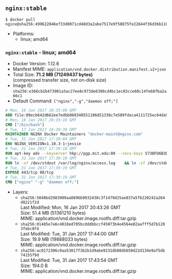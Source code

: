## `nginx:stable`

```console
$ docker pull nginx@sha256:499622846ef33d0071cd40d3a2abe7517e9f58875fe22644f36d36b110b50e28
```

-	Platforms:
	-	linux; amd64

### `nginx:stable` - linux; amd64

-	Docker Version: 1.12.6
-	Manifest MIME: `application/vnd.docker.distribution.manifest.v2+json`
-	Total Size: **71.2 MB (71249437 bytes)**  
	(compressed transfer size, not on-disk size)
-	Image ID: `sha256:e366cb1b473901a3ac27ee8c973de6390cd4bc1ec03cce60c14fe68fba2a66c1`
-	Default Command: `["nginx","-g","daemon off;"]`

```dockerfile
# Mon, 16 Jan 2017 20:35:09 GMT
ADD file:89ecb642d662ee7edbb868340551106d51336c7e589fdaca4111725ec64da957 in / 
# Mon, 16 Jan 2017 20:35:16 GMT
CMD ["/bin/bash"]
# Tue, 17 Jan 2017 18:39:39 GMT
MAINTAINER NGINX Docker Maintainers "docker-maint@nginx.com"
# Tue, 31 Jan 2017 17:39:04 GMT
ENV NGINX_VERSION=1.10.3-1~jessie
# Tue, 31 Jan 2017 17:39:18 GMT
RUN apt-key adv --keyserver hkp://pgp.mit.edu:80 --recv-keys 573BFD6B3D8FBC641079A6ABABF5BD827BD9BF62 	&& echo "deb http://nginx.org/packages/debian/ jessie nginx" >> /etc/apt/sources.list 	&& apt-get update 	&& apt-get install --no-install-recommends --no-install-suggests -y 						ca-certificates 						nginx=${NGINX_VERSION} 						nginx-module-xslt 						nginx-module-geoip 						nginx-module-image-filter 						nginx-module-perl 						nginx-module-njs 						gettext-base 	&& rm -rf /var/lib/apt/lists/*
# Tue, 31 Jan 2017 17:39:18 GMT
RUN ln -sf /dev/stdout /var/log/nginx/access.log 	&& ln -sf /dev/stderr /var/log/nginx/error.log
# Tue, 31 Jan 2017 17:39:19 GMT
EXPOSE 443/tcp 80/tcp
# Tue, 31 Jan 2017 17:39:19 GMT
CMD ["nginx" "-g" "daemon off;"]
```

-	Layers:
	-	`sha256:5040bd2983909aa8896b9932438c3f1479d25ae837a5f6220242a264d0221f2d`  
		Last Modified: Mon, 16 Jan 2017 20:43:26 GMT  
		Size: 51.4 MB (51361210 bytes)  
		MIME: application/vnd.docker.image.rootfs.diff.tar.gzip
	-	`sha256:01485e7a6c4010ed705bcdddbbccf45073b4e4564e02aafff5d7b1203febc8f4`  
		Last Modified: Tue, 31 Jan 2017 17:44:00 GMT  
		Size: 19.9 MB (19888033 bytes)  
		MIME: application/vnd.docker.image.rootfs.diff.tar.gzip
	-	`sha256:ac0172306c9aa53017f3b1b1d9abe9231db08db650d22d134e9af5db74155f9d`  
		Last Modified: Tue, 31 Jan 2017 17:43:54 GMT  
		Size: 194.0 B  
		MIME: application/vnd.docker.image.rootfs.diff.tar.gzip
